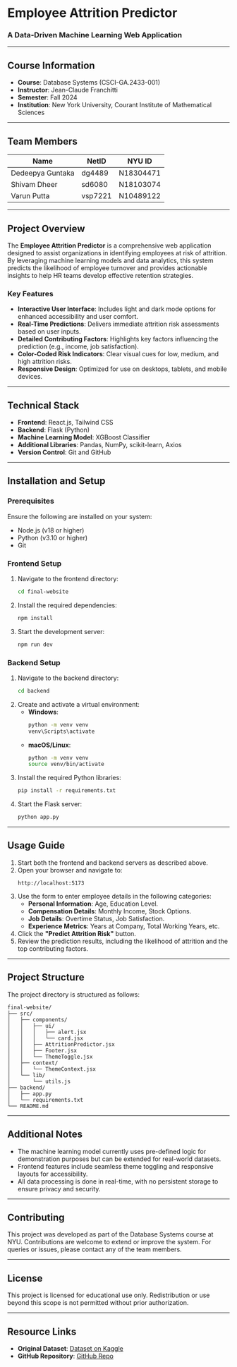 # Employee Attrition Predictor

### A Data-Driven Machine Learning Web Application

---

## **Course Information**
- **Course**: Database Systems (CSCI-GA.2433-001)
- **Instructor**: Jean-Claude Franchitti
- **Semester**: Fall 2024
- **Institution**: New York University, Courant Institute of Mathematical Sciences

---

## **Team Members**
| Name              | NetID   | NYU ID     |
|-------------------|---------|------------|
| Dedeepya Guntaka  | dg4489  | N18304471  |
| Shivam Dheer      | sd6080  | N18103074  |
| Varun Putta       | vsp7221 | N10489122  |

---

## **Project Overview**
The **Employee Attrition Predictor** is a comprehensive web application designed to assist organizations in identifying employees at risk of attrition. By leveraging machine learning models and data analytics, this system predicts the likelihood of employee turnover and provides actionable insights to help HR teams develop effective retention strategies.

### **Key Features**
- **Interactive User Interface**: Includes light and dark mode options for enhanced accessibility and user comfort.
- **Real-Time Predictions**: Delivers immediate attrition risk assessments based on user inputs.
- **Detailed Contributing Factors**: Highlights key factors influencing the prediction (e.g., income, job satisfaction).
- **Color-Coded Risk Indicators**: Clear visual cues for low, medium, and high attrition risks.
- **Responsive Design**: Optimized for use on desktops, tablets, and mobile devices.

---

## **Technical Stack**
- **Frontend**: React.js, Tailwind CSS
- **Backend**: Flask (Python)
- **Machine Learning Model**: XGBoost Classifier
- **Additional Libraries**: Pandas, NumPy, scikit-learn, Axios
- **Version Control**: Git and GitHub

---

## **Installation and Setup**

### **Prerequisites**
Ensure the following are installed on your system:
- Node.js (v18 or higher)
- Python (v3.10 or higher)
- Git

### **Frontend Setup**
1. Navigate to the frontend directory:
   ```bash
   cd final-website
   ```
2. Install the required dependencies:
   ```bash
   npm install
   ```
3. Start the development server:
   ```bash
   npm run dev
   ```

### **Backend Setup**
1. Navigate to the backend directory:
   ```bash
   cd backend
   ```
2. Create and activate a virtual environment:
   - **Windows**:
     ```bash
     python -m venv venv
     venv\Scripts\activate
     ```
   - **macOS/Linux**:
     ```bash
     python -m venv venv
     source venv/bin/activate
     ```
3. Install the required Python libraries:
   ```bash
   pip install -r requirements.txt
   ```
4. Start the Flask server:
   ```bash
   python app.py
   ```

---

## **Usage Guide**
1. Start both the frontend and backend servers as described above.
2. Open your browser and navigate to:
   ```
   http://localhost:5173
   ```
3. Use the form to enter employee details in the following categories:
   - **Personal Information**: Age, Education Level.
   - **Compensation Details**: Monthly Income, Stock Options.
   - **Job Details**: Overtime Status, Job Satisfaction.
   - **Experience Metrics**: Years at Company, Total Working Years, etc.
4. Click the **"Predict Attrition Risk"** button.
5. Review the prediction results, including the likelihood of attrition and the top contributing factors.

---

## **Project Structure**
The project directory is structured as follows:

```
final-website/
├── src/
│   ├── components/
│   │   ├── ui/
│   │   │   ├── alert.jsx
│   │   │   └── card.jsx
│   │   ├── AttritionPredictor.jsx
│   │   ├── Footer.jsx
│   │   └── ThemeToggle.jsx
│   ├── context/
│   │   └── ThemeContext.jsx
│   └── lib/
│       └── utils.js
├── backend/
│   ├── app.py
│   └── requirements.txt
└── README.md
```

---

## **Additional Notes**
- The machine learning model currently uses pre-defined logic for demonstration purposes but can be extended for real-world datasets.
- Frontend features include seamless theme toggling and responsive layouts for accessibility.
- All data processing is done in real-time, with no persistent storage to ensure privacy and security.

---

## **Contributing**
This project was developed as part of the Database Systems course at NYU. Contributions are welcome to extend or improve the system. For queries or issues, please contact any of the team members.

---

## **License**
This project is licensed for educational use only. Redistribution or use beyond this scope is not permitted without prior authorization.

---

## **Resource Links**
- **Original Dataset**: [Dataset on Kaggle]([https://www.kaggle.com/](https://www.kaggle.com/datasets/rishikeshkonapure/hr-analytics-prediction)) 
- **GitHub Repository**: [GitHub Repo]([https://github.com/](https://github.com/shivamdheer/dms-final-project)) 

